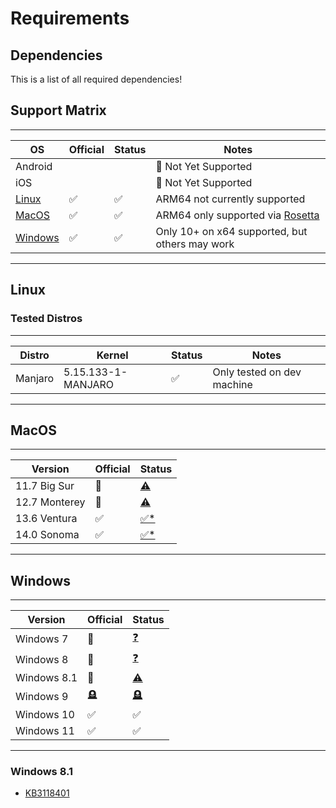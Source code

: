 # Requirements

## Dependencies

This is a list of all required dependencies!

## Support Matrix

--------------------------------------------------------------------------------------------
| OS                  | Official | Status | Notes                                          |
----------------------|----------|--------|-------------------------------------------------
| Android             |          |        | 🚫 Not Yet Supported                           |
| iOS                 |          |        | 🚫 Not Yet Supported                           |
| [Linux](#linux)     |    ✅    |   ✅   | ARM64 not currently supported                  |
| [MacOS](#macos)     |    ✅    |   ✅   | ARM64 only supported via [Rosetta][rosetta]    |
| [Windows](#windows) |    ✅    |   ✅   | Only 10+ on x64 supported, but others may work |
--------------------------------------------------------------------------------------------

## Linux

### Tested Distros

----------------------------------------------------------------------------------------
| Distro              | Kernel             | Status | Notes                            |
----------------------|--------------------|--------|----------------------------------|
| Manjaro             | 5.15.133-1-MANJARO |   ✅   | Only tested on dev machine       |
----------------------------------------------------------------------------------------

## MacOS

-------------------------------------------------------------------------------
| Version          | Official | Status                                        |
-------------------|----------|------------------------------------------------
| 11.7 Big Sur     |    🚫    | [⚠️](#macos "Untested")                       |
| 12.7 Monterey    |    🚫    | [⚠️](#macos "Untested")                       |
| 13.6 Ventura     |    ✅    | [✅*](#macos "Only tested on dev machine")    |
| 14.0 Sonoma      |    ✅    | [✅*](#macos "Untested")                      |
-------------------------------------------------------------------------------

## Windows

-------------------------------------------------------------------------------
| Version          | Official | Status                                        |
-------------------|----------|------------------------------------------------
| Windows 7        |    🚫    | [❓](#windows    "End-of-Life 2020-01-14")    |
| Windows 8        |    🚫    | [❓](#windows    "End-of-Life 2016-01-12")    |
| Windows 8.1      |    🚫    | [⚠️](#windows-81 "End-of-Life 2023-07-11")    |
| Windows 9        |    🪦    | [🪦](#windows    "They skipped it")           |
| Windows 10       |    ✅    | ✅                                            |
| Windows 11       |    ✅    | ✅                                            |
-------------------------------------------------------------------------------

### Windows 8.1

- [KB3118401](https://www.microsoft.com/en-us/download/details.aspx?id=51109)

[rosetta]: https://support.apple.com/en-us/HT211861
